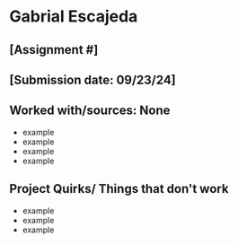 # Gabrial Escajeda
## [Assignment #]
## [Submission date: 09/23/24]
## Worked with/sources: None
* example
* example
* example
* example
## Project Quirks/ Things that don't work
* example
* example
* example
